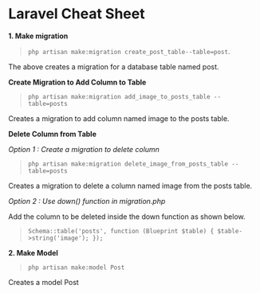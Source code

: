# Laravel Cheat Sheet

**1. Make migration**

> `php artisan make:migration create_post_table--table=post`.

The above creates a migration for a database table named post.

**Create Migration to Add Column to Table**

> `php artisan make:migration add_image_to_posts_table --table=posts`

Creates a migration to add column named image to the posts table.

**Delete Column from Table**

_Option 1 : Create a migration to delete column_

> `php artisan make:migration delete_image_from_posts_table --table=posts`

Creates a migration to delete a column named image from the posts table.

_Option 2 : Use down() function in migration.php_

Add the column to be deleted inside the down function as shown below.

> `Schema::table('posts', function (Blueprint $table) { $table->string('image'); });`

**2. Make Model**

> `php artisan make:model Post`

Creates a model Post
